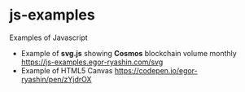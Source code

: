 # js-examples
Examples of Javascript

* Example of **svg.js** showing **Cosmos** blockchain volume monthly https://js-examples.egor-ryashin.com/svg
* Example of HTML5 Canvas https://codepen.io/egor-ryashin/pen/zYjdrOX
